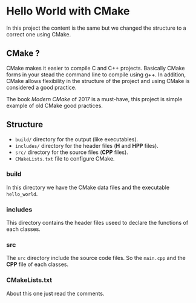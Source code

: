 # Hello World with CMake
In this project the content is the same but we changed the structure to a correct one using CMake.

## CMake ?
CMake makes it easier to compile C and C++ projects. Basically CMake forms in your stead the command line to compile using g++. In addition, CMake allows flexibility in the structure of the project and using CMake is considered a good practice.

The book *Modern CMake* of 2017 is a must-have, this project is simple example of old CMake good practices.

## Structure
- `build/` directory for the output (like executables).
- `includes/` directory for the header files (**H** and **HPP** files).
- `src/` directory for the source files (**CPP** files).
- `CMakeLists.txt` file to configure CMake.

### build
In this directory we have the CMake data files and the executable `hello_world`.

### includes
This directory contains the header files useed to declare the functions of each classes.

### src
The `src` directory include the source code files. So the `main.cpp` and the **CPP** file of each classes.

### CMakeLists.txt
About this one just read the comments. 
